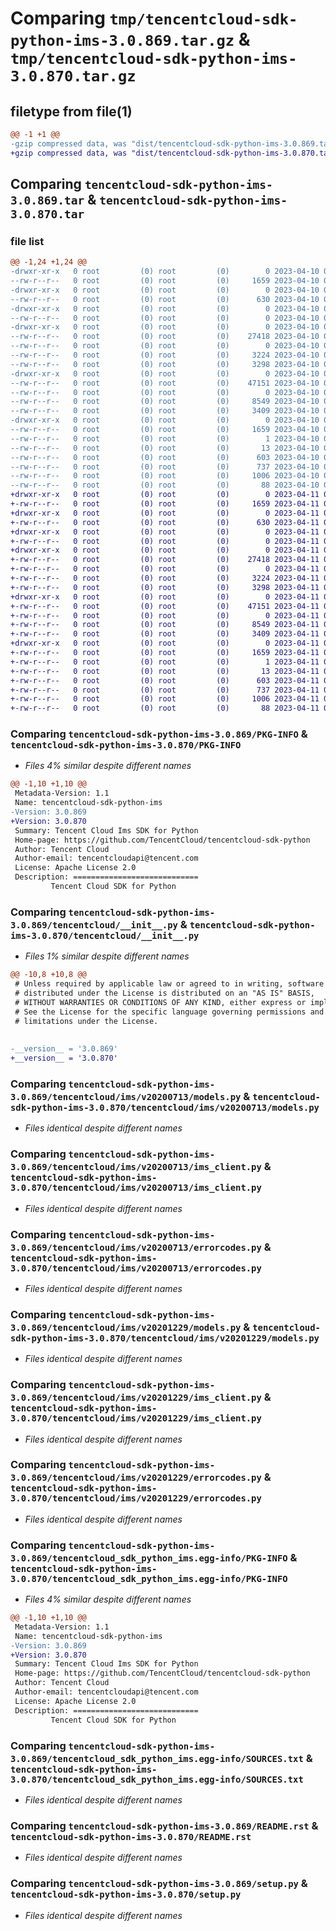 # Comparing `tmp/tencentcloud-sdk-python-ims-3.0.869.tar.gz` & `tmp/tencentcloud-sdk-python-ims-3.0.870.tar.gz`

## filetype from file(1)

```diff
@@ -1 +1 @@
-gzip compressed data, was "dist/tencentcloud-sdk-python-ims-3.0.869.tar", last modified: Mon Apr 10 03:07:27 2023, max compression
+gzip compressed data, was "dist/tencentcloud-sdk-python-ims-3.0.870.tar", last modified: Tue Apr 11 03:40:51 2023, max compression
```

## Comparing `tencentcloud-sdk-python-ims-3.0.869.tar` & `tencentcloud-sdk-python-ims-3.0.870.tar`

### file list

```diff
@@ -1,24 +1,24 @@
-drwxr-xr-x   0 root         (0) root         (0)        0 2023-04-10 03:07:27.000000 tencentcloud-sdk-python-ims-3.0.869/
--rw-r--r--   0 root         (0) root         (0)     1659 2023-04-10 03:07:27.000000 tencentcloud-sdk-python-ims-3.0.869/PKG-INFO
-drwxr-xr-x   0 root         (0) root         (0)        0 2023-04-10 03:07:27.000000 tencentcloud-sdk-python-ims-3.0.869/tencentcloud/
--rw-r--r--   0 root         (0) root         (0)      630 2023-04-10 03:07:27.000000 tencentcloud-sdk-python-ims-3.0.869/tencentcloud/__init__.py
-drwxr-xr-x   0 root         (0) root         (0)        0 2023-04-10 03:07:27.000000 tencentcloud-sdk-python-ims-3.0.869/tencentcloud/ims/
--rw-r--r--   0 root         (0) root         (0)        0 2023-04-10 03:07:27.000000 tencentcloud-sdk-python-ims-3.0.869/tencentcloud/ims/__init__.py
-drwxr-xr-x   0 root         (0) root         (0)        0 2023-04-10 03:07:27.000000 tencentcloud-sdk-python-ims-3.0.869/tencentcloud/ims/v20200713/
--rw-r--r--   0 root         (0) root         (0)    27418 2023-04-10 03:07:27.000000 tencentcloud-sdk-python-ims-3.0.869/tencentcloud/ims/v20200713/models.py
--rw-r--r--   0 root         (0) root         (0)        0 2023-04-10 03:07:27.000000 tencentcloud-sdk-python-ims-3.0.869/tencentcloud/ims/v20200713/__init__.py
--rw-r--r--   0 root         (0) root         (0)     3224 2023-04-10 03:07:27.000000 tencentcloud-sdk-python-ims-3.0.869/tencentcloud/ims/v20200713/ims_client.py
--rw-r--r--   0 root         (0) root         (0)     3298 2023-04-10 03:07:27.000000 tencentcloud-sdk-python-ims-3.0.869/tencentcloud/ims/v20200713/errorcodes.py
-drwxr-xr-x   0 root         (0) root         (0)        0 2023-04-10 03:07:27.000000 tencentcloud-sdk-python-ims-3.0.869/tencentcloud/ims/v20201229/
--rw-r--r--   0 root         (0) root         (0)    47151 2023-04-10 03:07:27.000000 tencentcloud-sdk-python-ims-3.0.869/tencentcloud/ims/v20201229/models.py
--rw-r--r--   0 root         (0) root         (0)        0 2023-04-10 03:07:27.000000 tencentcloud-sdk-python-ims-3.0.869/tencentcloud/ims/v20201229/__init__.py
--rw-r--r--   0 root         (0) root         (0)     8549 2023-04-10 03:07:27.000000 tencentcloud-sdk-python-ims-3.0.869/tencentcloud/ims/v20201229/ims_client.py
--rw-r--r--   0 root         (0) root         (0)     3409 2023-04-10 03:07:27.000000 tencentcloud-sdk-python-ims-3.0.869/tencentcloud/ims/v20201229/errorcodes.py
-drwxr-xr-x   0 root         (0) root         (0)        0 2023-04-10 03:07:27.000000 tencentcloud-sdk-python-ims-3.0.869/tencentcloud_sdk_python_ims.egg-info/
--rw-r--r--   0 root         (0) root         (0)     1659 2023-04-10 03:07:27.000000 tencentcloud-sdk-python-ims-3.0.869/tencentcloud_sdk_python_ims.egg-info/PKG-INFO
--rw-r--r--   0 root         (0) root         (0)        1 2023-04-10 03:07:27.000000 tencentcloud-sdk-python-ims-3.0.869/tencentcloud_sdk_python_ims.egg-info/dependency_links.txt
--rw-r--r--   0 root         (0) root         (0)       13 2023-04-10 03:07:27.000000 tencentcloud-sdk-python-ims-3.0.869/tencentcloud_sdk_python_ims.egg-info/top_level.txt
--rw-r--r--   0 root         (0) root         (0)      603 2023-04-10 03:07:27.000000 tencentcloud-sdk-python-ims-3.0.869/tencentcloud_sdk_python_ims.egg-info/SOURCES.txt
--rw-r--r--   0 root         (0) root         (0)      737 2023-04-10 03:07:27.000000 tencentcloud-sdk-python-ims-3.0.869/README.rst
--rw-r--r--   0 root         (0) root         (0)     1006 2023-04-10 03:07:27.000000 tencentcloud-sdk-python-ims-3.0.869/setup.py
--rw-r--r--   0 root         (0) root         (0)       88 2023-04-10 03:07:27.000000 tencentcloud-sdk-python-ims-3.0.869/setup.cfg
+drwxr-xr-x   0 root         (0) root         (0)        0 2023-04-11 03:40:51.000000 tencentcloud-sdk-python-ims-3.0.870/
+-rw-r--r--   0 root         (0) root         (0)     1659 2023-04-11 03:40:51.000000 tencentcloud-sdk-python-ims-3.0.870/PKG-INFO
+drwxr-xr-x   0 root         (0) root         (0)        0 2023-04-11 03:40:51.000000 tencentcloud-sdk-python-ims-3.0.870/tencentcloud/
+-rw-r--r--   0 root         (0) root         (0)      630 2023-04-11 03:40:51.000000 tencentcloud-sdk-python-ims-3.0.870/tencentcloud/__init__.py
+drwxr-xr-x   0 root         (0) root         (0)        0 2023-04-11 03:40:51.000000 tencentcloud-sdk-python-ims-3.0.870/tencentcloud/ims/
+-rw-r--r--   0 root         (0) root         (0)        0 2023-04-11 03:40:51.000000 tencentcloud-sdk-python-ims-3.0.870/tencentcloud/ims/__init__.py
+drwxr-xr-x   0 root         (0) root         (0)        0 2023-04-11 03:40:51.000000 tencentcloud-sdk-python-ims-3.0.870/tencentcloud/ims/v20200713/
+-rw-r--r--   0 root         (0) root         (0)    27418 2023-04-11 03:40:51.000000 tencentcloud-sdk-python-ims-3.0.870/tencentcloud/ims/v20200713/models.py
+-rw-r--r--   0 root         (0) root         (0)        0 2023-04-11 03:40:51.000000 tencentcloud-sdk-python-ims-3.0.870/tencentcloud/ims/v20200713/__init__.py
+-rw-r--r--   0 root         (0) root         (0)     3224 2023-04-11 03:40:51.000000 tencentcloud-sdk-python-ims-3.0.870/tencentcloud/ims/v20200713/ims_client.py
+-rw-r--r--   0 root         (0) root         (0)     3298 2023-04-11 03:40:51.000000 tencentcloud-sdk-python-ims-3.0.870/tencentcloud/ims/v20200713/errorcodes.py
+drwxr-xr-x   0 root         (0) root         (0)        0 2023-04-11 03:40:51.000000 tencentcloud-sdk-python-ims-3.0.870/tencentcloud/ims/v20201229/
+-rw-r--r--   0 root         (0) root         (0)    47151 2023-04-11 03:40:51.000000 tencentcloud-sdk-python-ims-3.0.870/tencentcloud/ims/v20201229/models.py
+-rw-r--r--   0 root         (0) root         (0)        0 2023-04-11 03:40:51.000000 tencentcloud-sdk-python-ims-3.0.870/tencentcloud/ims/v20201229/__init__.py
+-rw-r--r--   0 root         (0) root         (0)     8549 2023-04-11 03:40:51.000000 tencentcloud-sdk-python-ims-3.0.870/tencentcloud/ims/v20201229/ims_client.py
+-rw-r--r--   0 root         (0) root         (0)     3409 2023-04-11 03:40:51.000000 tencentcloud-sdk-python-ims-3.0.870/tencentcloud/ims/v20201229/errorcodes.py
+drwxr-xr-x   0 root         (0) root         (0)        0 2023-04-11 03:40:51.000000 tencentcloud-sdk-python-ims-3.0.870/tencentcloud_sdk_python_ims.egg-info/
+-rw-r--r--   0 root         (0) root         (0)     1659 2023-04-11 03:40:51.000000 tencentcloud-sdk-python-ims-3.0.870/tencentcloud_sdk_python_ims.egg-info/PKG-INFO
+-rw-r--r--   0 root         (0) root         (0)        1 2023-04-11 03:40:51.000000 tencentcloud-sdk-python-ims-3.0.870/tencentcloud_sdk_python_ims.egg-info/dependency_links.txt
+-rw-r--r--   0 root         (0) root         (0)       13 2023-04-11 03:40:51.000000 tencentcloud-sdk-python-ims-3.0.870/tencentcloud_sdk_python_ims.egg-info/top_level.txt
+-rw-r--r--   0 root         (0) root         (0)      603 2023-04-11 03:40:51.000000 tencentcloud-sdk-python-ims-3.0.870/tencentcloud_sdk_python_ims.egg-info/SOURCES.txt
+-rw-r--r--   0 root         (0) root         (0)      737 2023-04-11 03:40:51.000000 tencentcloud-sdk-python-ims-3.0.870/README.rst
+-rw-r--r--   0 root         (0) root         (0)     1006 2023-04-11 03:40:51.000000 tencentcloud-sdk-python-ims-3.0.870/setup.py
+-rw-r--r--   0 root         (0) root         (0)       88 2023-04-11 03:40:51.000000 tencentcloud-sdk-python-ims-3.0.870/setup.cfg
```

### Comparing `tencentcloud-sdk-python-ims-3.0.869/PKG-INFO` & `tencentcloud-sdk-python-ims-3.0.870/PKG-INFO`

 * *Files 4% similar despite different names*

```diff
@@ -1,10 +1,10 @@
 Metadata-Version: 1.1
 Name: tencentcloud-sdk-python-ims
-Version: 3.0.869
+Version: 3.0.870
 Summary: Tencent Cloud Ims SDK for Python
 Home-page: https://github.com/TencentCloud/tencentcloud-sdk-python
 Author: Tencent Cloud
 Author-email: tencentcloudapi@tencent.com
 License: Apache License 2.0
 Description: ============================
         Tencent Cloud SDK for Python
```

### Comparing `tencentcloud-sdk-python-ims-3.0.869/tencentcloud/__init__.py` & `tencentcloud-sdk-python-ims-3.0.870/tencentcloud/__init__.py`

 * *Files 1% similar despite different names*

```diff
@@ -10,8 +10,8 @@
 # Unless required by applicable law or agreed to in writing, software
 # distributed under the License is distributed on an "AS IS" BASIS,
 # WITHOUT WARRANTIES OR CONDITIONS OF ANY KIND, either express or implied.
 # See the License for the specific language governing permissions and
 # limitations under the License.
 
 
-__version__ = '3.0.869'
+__version__ = '3.0.870'
```

### Comparing `tencentcloud-sdk-python-ims-3.0.869/tencentcloud/ims/v20200713/models.py` & `tencentcloud-sdk-python-ims-3.0.870/tencentcloud/ims/v20200713/models.py`

 * *Files identical despite different names*

### Comparing `tencentcloud-sdk-python-ims-3.0.869/tencentcloud/ims/v20200713/ims_client.py` & `tencentcloud-sdk-python-ims-3.0.870/tencentcloud/ims/v20200713/ims_client.py`

 * *Files identical despite different names*

### Comparing `tencentcloud-sdk-python-ims-3.0.869/tencentcloud/ims/v20200713/errorcodes.py` & `tencentcloud-sdk-python-ims-3.0.870/tencentcloud/ims/v20200713/errorcodes.py`

 * *Files identical despite different names*

### Comparing `tencentcloud-sdk-python-ims-3.0.869/tencentcloud/ims/v20201229/models.py` & `tencentcloud-sdk-python-ims-3.0.870/tencentcloud/ims/v20201229/models.py`

 * *Files identical despite different names*

### Comparing `tencentcloud-sdk-python-ims-3.0.869/tencentcloud/ims/v20201229/ims_client.py` & `tencentcloud-sdk-python-ims-3.0.870/tencentcloud/ims/v20201229/ims_client.py`

 * *Files identical despite different names*

### Comparing `tencentcloud-sdk-python-ims-3.0.869/tencentcloud/ims/v20201229/errorcodes.py` & `tencentcloud-sdk-python-ims-3.0.870/tencentcloud/ims/v20201229/errorcodes.py`

 * *Files identical despite different names*

### Comparing `tencentcloud-sdk-python-ims-3.0.869/tencentcloud_sdk_python_ims.egg-info/PKG-INFO` & `tencentcloud-sdk-python-ims-3.0.870/tencentcloud_sdk_python_ims.egg-info/PKG-INFO`

 * *Files 4% similar despite different names*

```diff
@@ -1,10 +1,10 @@
 Metadata-Version: 1.1
 Name: tencentcloud-sdk-python-ims
-Version: 3.0.869
+Version: 3.0.870
 Summary: Tencent Cloud Ims SDK for Python
 Home-page: https://github.com/TencentCloud/tencentcloud-sdk-python
 Author: Tencent Cloud
 Author-email: tencentcloudapi@tencent.com
 License: Apache License 2.0
 Description: ============================
         Tencent Cloud SDK for Python
```

### Comparing `tencentcloud-sdk-python-ims-3.0.869/tencentcloud_sdk_python_ims.egg-info/SOURCES.txt` & `tencentcloud-sdk-python-ims-3.0.870/tencentcloud_sdk_python_ims.egg-info/SOURCES.txt`

 * *Files identical despite different names*

### Comparing `tencentcloud-sdk-python-ims-3.0.869/README.rst` & `tencentcloud-sdk-python-ims-3.0.870/README.rst`

 * *Files identical despite different names*

### Comparing `tencentcloud-sdk-python-ims-3.0.869/setup.py` & `tencentcloud-sdk-python-ims-3.0.870/setup.py`

 * *Files identical despite different names*

